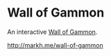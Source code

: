 # Wall of Gammon

An interactive [Wall of Gammon](https://knowyourmeme.com/memes/gammon).

http://markh.me/wall-of-gammon
